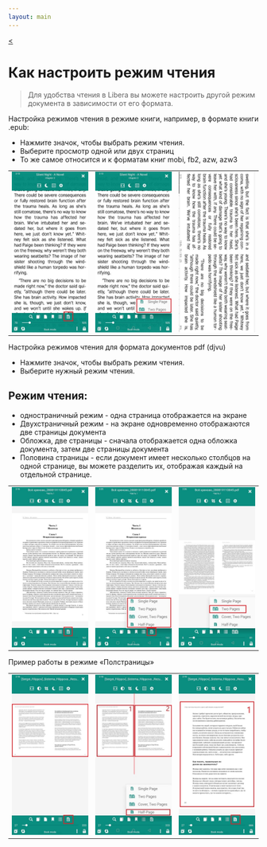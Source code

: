```yaml
---
layout: main
---
```

[<](/wiki/faq/ru)

# Как настроить режим чтения

> Для удобства чтения в Libera вы можете настроить другой режим документа в зависимости от его формата.

Настройка режимов чтения в режиме книги, например, в формате книги .epub:

* Нажмите значок, чтобы выбрать режим чтения.
* Выберите просмотр одной или двух страниц
* То же самое относится и к форматам книг mobi, fb2, azw, azw3

||||
|-|-|-|
|![](1.jpg)|![](2.jpg)|![](3.jpg)|

Настройка режимов чтения для формата документов pdf (djvu)

* Нажмите значок, чтобы выбрать режим чтения.
* Выберите нужный режим чтения.

## Режим чтения:

* одностраничный режим - одна страница отображается на экране
* Двухстраничный режим - на экране одновременно отображаются две страницы документа
* Обложка, две страницы - сначала отображается одна обложка документа, затем две страницы документа
* Половина страницы - если документ имеет несколько столбцов на одной странице, вы можете разделить их, отображая каждый на отдельной странице.

||||
|-|-|-|
|![](4.jpg)|![](5.jpg)|![](6.jpg)|

Пример работы в режиме «Полстраницы»

||||
|-|-|-|
|![](7.jpg)|![](8.jpg)|![](9.jpg)|
